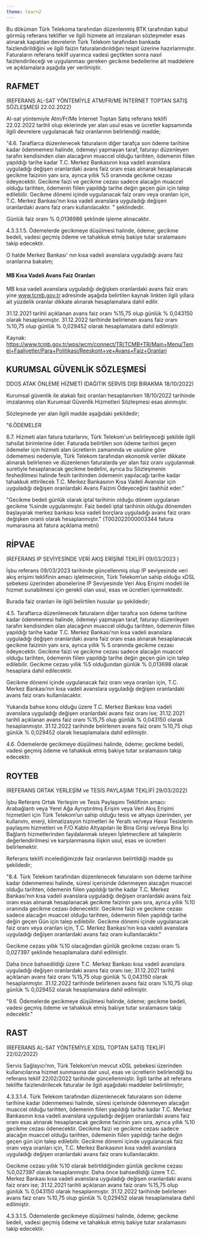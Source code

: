 ```yaml
---
theme: learn2
---
```


Bu döküman Türk Telekoma tarafından düzenlenmiş BTK tarafından kabul görmüş referans teklifler ve ilgili hizmete ait imzalanan sözleşmeler esas alınarak kapatılan devrelerin Türk Telekom tarafından bankada faizlendirildiğini ve ilgili faizin faturalandırıldığını tespit üzerine hazırlanmıştır. Faturaların referans teklif uyarınca vadesi geçtikten sonra nasıl faizlendirileceği ve uygulanması gereken gecikme bedellerine ait maddelere ve açıklamalara aşağıda yer verilmiştir.

## RAFMET 

(REFERANS AL-SAT YÖNTEMİYLE ATM/FR/ME İNTERNET TOPTAN SATIŞ SÖZLEŞMESİ 22.02.2022)

 Al-sat yöntemiyle Atm/Fr/Me İnternet Toptan Satış referans teklifi 22.02.2022 tarihli olup eklerinde yer alan usul esas ve ücretler kapsamında ilgili devrelere uygulanacak faiz oranlarının belirlendiği madde;

"4.6. Taraflarca düzenlenecek faturaların diğer tarafça son ödeme tarihine kadar ödenmemesi halinde, ödemeyi yapmayan taraf, faturayı düzenleyen tarafın kendisinden olan alacağının muaccel olduğu tarihten, ödemenin fiilen yapıldığı tarihe kadar T.C. Merkez Bankasının kısa vadeli avanslara uyguladığı değişen oranlardaki avans faiz oranı esas alınarak hesaplanacak gecikme faizinin yanı sıra, ayrıca yıllık %5 oranında gecikme cezası ödeyecektir. Gecikme faizi ve gecikme cezası sadece alacağın muaccel olduğu tarihten, ödemenin fiilen yapıldığı tarihe değin geçen gün için talep edilebilir. Gecikme dönemi içinde uygulanacak faiz oranı veya oranları için, T.C. Merkez Bankası’nın kısa vadeli avanslara uyguladığı değişen oranlardaki avans faiz oranı kullanılacaktır. " şeklindedir.

Günlük faiz oranı % 0,0136986 şeklinde işleme alınacaktır.

4.3.3.1.5. Ödemelerde gecikmeye düşülmesi halinde, ödeme; gecikme bedeli, vadesi geçmiş ödeme ve tahakkuk etmiş bakiye tutar sıralamasını takip edecektir.


O halde Merkez Bankası' nın kısa vadeli avanslara uyguladığı avans faiz oranlarına bakalım;

#### MB Kısa Vadeli Avans Faiz Oranları

MB kısa vadeli avanslara uyguladığı değişken oranlardaki avans faiz oranı yine www.tcmb.gov.tr adresinde aşağıda belirtilen kaynak linkten ilgili yıllara ait yüzdelik oranlar dikkate alınarak hesaplamalara dahil edilir.

31.12.2021 tarihli açıklanan avans faiz oranı %15,75 olup günlük % 0,043150 olarak hesaplanmıştır.
31.12.2022 tarihinde belirlenen avans faiz oranı %10,75 olup günlük % 0,029452 olarak hesaplamalara dahil edilmiştir.

Kaynak: https://www.tcmb.gov.tr/wps/wcm/connect/TR/TCMB+TR/Main+Menu/Temel+Faaliyetler/Para+Politikasi/Reeskont+ve+Avans+Faiz+Oranlari

## KURUMSAL GÜVENLİK SÖZLEŞMESİ 

DDOS ATAK ÖNLEME HİZMETİ (DAĞITIK SERVİS DIŞI BIRAKMA 18/10/2022)

Kurumsal güvenlik ile alakalı faiz oranları hesaplanırken 18/10/2022 tarihinde imzalanmış olan Kurumsal Güvenlik Hizmetleri Sözleşmesi esas alınmıştır.

Sözleşmede yer alan ilgili madde aşağıdaki şekildedir;

"6.ÖDEMELER 

6.7. Hizmeti alan fatura tutarlarını, Türk Telekom'un belirleyeceği şekilde ilgili tahsilat birimlerine öder. Faturada belirtilen son ödeme tarihini geçen ödemeler için hizmeti alan ücretlerin zamanında ve usulüne göre ödememesi nedeniyle, Türk Telekom tarafından ekonomik veriler dikkate alınarak belirlenen ve düzenlenen faturalarda yer alan faiz oranı uygulanmak suretiyle hesaplanacak gecikme bedelini,  ayrıca bu Sözleşmenin feshedilmesi halinde fesih tarihinden ödemenin yapılacağı tarihe kadar tahakkuk ettirilecek T.C. Merkez Bankasının Kısa Vadeli Avanslar için uyguladığı değişen oranlardaki Avans Faizini Ödeyeceğini taahhüt eder."

"Gecikme bedeli günlük olarak iptal tarihinin olduğu dönem uygulanan gecikme %sinde uygulanmıştır. Faiz bedeli iptal tarihinin olduğu dönemden başlayarak merkez bankası kısa vadeli borçlara uyguladığı avans faiz oranı değişken oranlı olarak hesaplanmıştır."
(T002022000003344 fatura numarasına ait fatura açıklama metni)

## RİPVAE 

(REFERANS IP SEVİYESİNDE VERİ AKIŞ ERİŞİMİ TEKLİFİ 09/03/2023 )

İşbu referans 09/03/2023 tarihinde güncellenmiş olup IP seviyesinde veri akış erişimi teklifinin amacı işletmecinin, Türk Telekom’un sahip olduğu xDSL şebekesi üzerinden abonelerine IP Seviyesinde Veri Akış Erişimi modeli ile hizmet sunabilmesi için gerekli olan usul, esas ve ücretleri içermektedir.

Burada faiz oranları ile ilgili belirtilen husular şu şekildedir;

4.5. Taraflarca düzenlenecek faturaların diğer tarafca son ödeme tarihine kadar ödenmemesi halinde, ödemeyi yapmayan taraf, faturayı düzenleyen tarafın kendisinden olan alacağının muaccel olduğu tarihten, ödemenin fiilen yapıldığı tarihe kadar T.C. Merkez Bankası’nın kısa vadeli avanslara uyguladığı değişen oranlardaki avans faiz oranı esas alınarak hesaplanacak gecikme faizinin yanı sıra, ayrıca yıllık % 5 oranında gecikme cezası ödeyecektir. Gecikme faizi ve gecikme cezası sadece alacağın muaccel olduğu tarihten, ödemenin fiilen yapıldığı tarihe değin geçen gün için talep edilebilir.
Gecikme cezası yıllık %5 olduğundan günlük % 0,013698 olarak hesaplara dahil edilecektir.

Gecikme dönemi içinde uygulanacak faiz oranı veya oranları için, T.C. Merkez Bankası’nın kısa vadeli avanslara uyguladığı değişen oranlardaki avans faiz oranı kullanılacaktır.

Yukarıda bahse konu olduğu üzere T.C. Merkez Bankası kısa vadeli avanslara uyguladığı değişen oranlardaki avans faiz oranı ise;
31.12.2021 tarihli açıklanan avans faiz oranı %15,75 olup günlük % 0,043150 olarak hesaplanmıştır.
31.12.2022 tarihinde belirlenen avans faiz oranı %10,75 olup günlük % 0,029452 olarak hesaplamalara dahil edilmiştir.

4.6. Ödemelerde gecikmeye düşülmesi halinde, ödeme; gecikme bedeli, vadesi geçmiş ödeme ve tahakkuk etmiş bakiye tutar sıralamasını takip edecektir.

## ROYTEB

(REFERANS ORTAK YERLEŞİM ve TESİS PAYLAŞIMI TEKLİFİ 29/03/2022)

İşbu Referans Ortak Yerleşim ve Tesis Paylaşımı Teklifinin amacı: Arabağlantı veya Yerel Ağa Ayrıştırılmış Erişim veya Veri Akış Erişimi hizmetleri için Türk Telekom’un sahip olduğu tesis ve altyapı üzerinden, yer kullanımı, enerji, klimatizasyon hizmetleri ile Yeraltı ve/veya Havai Tesislerin paylaşımı hizmetleri ve F/O Kablo Altyapıları ile Bina Girişi ve/veya Bina İçi Bağlantı hizmetlerinden faydalanmak isteyen İşletmecilere ait taleplerin değerlendirilmesi ve karşılanmasına ilişkin usul, esas ve ücretleri belirlemektir.

Referans teklifi incelediğimizde faiz oranlarının belirtildiği madde şu şekildedir;

"8.4. Türk Telekom tarafından düzenlenecek faturaların son ödeme tarihine kadar ödenmemesi halinde, süresi içerisinde ödenmeyen alacağın muaccel olduğu tarihten, ödemenin fiilen yapıldığı tarihe kadar T.C. Merkez Bankası’nın kısa vadeli avanslara uyguladığı değişen oranlardaki avans faiz oranı esas alınarak hesaplanacak gecikme faizinin yanı sıra, ayrıca yıllık %10 oranında gecikme cezası ödenecektir. Gecikme faizi ve gecikme cezası sadece alacağın muaccel olduğu tarihten, ödemenin fiilen yapıldığı tarihe değin geçen Gün için talep edilebilir. Gecikme dönemi içinde uygulanacak faiz oranı veya oranları için, T.C. Merkez Bankası’nın kısa vadeli avanslara uyguladığı değişen oranlardaki avans faiz oranı kullanılacaktır."

Gecikme cezası yıllık %10 olacağından günlük gecikme cezası oranı % 0,027397 şeklinde hesaplamalara dahil edilmiştir.

Daha önce bahsedildiği üzere T.C. Merkez Bankası kısa vadeli avanslara uyguladığı değişen oranlardaki avans faiz oranı ise;
31.12.2021 tarihli açıklanan avans faiz oranı %15,75 olup günlük % 0,043150 olarak hesaplanmıştır.
31.12.2022 tarihinde belirlenen avans faiz oranı %10,75 olup günlük % 0,029452 olarak hesaplamalara dahil edilmiştir.

"9.6. Ödemelerde gecikmeye düşülmesi halinde, ödeme; gecikme bedeli, vadesi geçmiş ödeme ve tahakkuk etmiş bakiye tutar sıralamasını takip edecektir."

## RAST

(REFERANS AL-SAT YÖNTEMİYLE XDSL TOPTAN SATIŞ TEKLİFİ 22/02/2022)

Servis Sağlayıcı’nın, Türk Telekom’un mevcut xDSL şebekesi üzerinden kullanıcılarına hizmet sunmasına dair usul, esas ve ücretlerin belirlendiği bu referans teklif 22/02/2022 tarihinde güncellenmiştir. İlgili tarihe ait referans teklifte faizlendirilecek faturalar ile ilgili aşağıdaki maddeler belirtilmiştir;

4.3.3.1.4. Türk Telekom tarafından düzenlenecek faturaların son ödeme tarihine kadar ödenmemesi halinde, süresi içerisinde ödenmeyen alacağın muaccel olduğu tarihten, ödemenin fiilen yapıldığı tarihe kadar T.C. Merkez Bankasının kısa vadeli avanslara uyguladığı değişen oranlardaki avans faiz oranı esas alınarak hesaplanacak gecikme faizinin yanı sıra, ayrıca yıllık %10 gecikme cezası ödenecektir. Gecikme faizi ve gecikme cezası sadece alacağın muaccel olduğu tarihten, ödemenin fiilen yapıldığı tarihe değin geçen gün için talep edilebilir. Gecikme dönemi içinde uygulanacak faiz oranı veya oranları için, T.C. Merkez Bankasının kısa vadeli avanslara uyguladığı değişen oranlardaki avans faiz oranı kullanılacaktır. 

Gecikme cezası yıllık %10 olarak belirtildiğinden günlük gecikme cezası %0,027397 olarak hesaplanmıştır.
Daha önce bahsedildiği üzere T.C. Merkez Bankası kısa vadeli avanslara uyguladığı değişen oranlardaki avans faiz oranı ise;
31.12.2021 tarihli açıklanan avans faiz oranı %15,75 olup günlük % 0,043150 olarak hesaplanmıştır.
31.12.2022 tarihinde belirlenen avans faiz oranı %10,75 olup günlük % 0,029452 olarak hesaplamalara dahil edilmiştir.

4.3.3.1.5. Ödemelerde gecikmeye düşülmesi halinde, ödeme; gecikme bedeli, vadesi geçmiş ödeme ve tahakkuk etmiş bakiye tutar sıralamasını takip edecektir.

